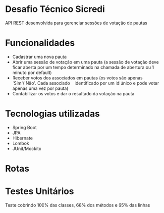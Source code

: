 # Desafio Técnico Sicredi
API REST desenvolvida para gerenciar sessões de votação de pautas

# Funcionalidades 
* Cadastrar uma nova pauta
* Abrir uma sessão de votação em uma pauta (a sessão de votação deve ficar aberta por um tempo
determinado na chamada de abertura ou 1 minuto por default)
* Receber votos dos associados em pautas (os votos são apenas 'Sim'/'Não'. Cada associado  
identificado por um id único e pode votar apenas uma vez por pauta)
* Contabilizar os votos e dar o resultado da votação na pauta

# Tecnologias utilizadas
* Spring Boot
* JPA
* Hibernate
* Lombok
* JUnit/Mockito

# Rotas

# Testes Unitários
Teste cobrindo 100% das classes, 68% dos métodos e 65% das linhas
